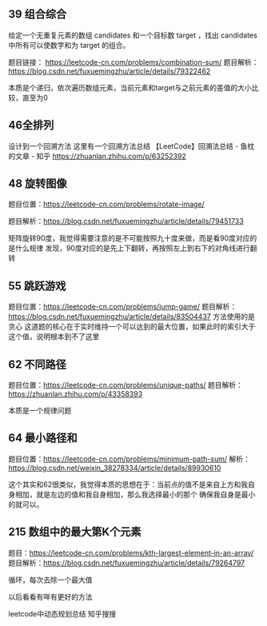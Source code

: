 

## 39 组合综合
给定一个无重复元素的数组 candidates 和一个目标数 target ，找出 candidates 中所有可以使数字和为 target 的组合。


题目链接：
https://leetcode-cn.com/problems/combination-sum/
题目解析：
https://blog.csdn.net/fuxuemingzhu/article/details/79322462


本质是个递归，依次遍历数组元素，当前元素和target与之前元素的差值的大小比较，直至为0

## 46全排列
设计到一个回溯方法
这里有一个回溯方法总结
【LeetCode】回溯法总结 - 鱼枕的文章 - 知乎
https://zhuanlan.zhihu.com/p/63252392

## 48 旋转图像
题目位置：https://leetcode-cn.com/problems/rotate-image/

题目解析：https://blog.csdn.net/fuxuemingzhu/article/details/79451733

矩阵旋转90度，我觉得需要注意的是不可能按照九十度来做，而是看90度对应的是什么规律
发现，90度对应的是先上下翻转，再按照左上到右下的对角线进行翻转

## 55 跳跃游戏
题目位置：https://leetcode-cn.com/problems/jump-game/
题目解析： https://blog.csdn.net/fuxuemingzhu/article/details/83504437
方法使用的是贪心
这道题的核心在于实时维持一个可以达到的最大位置，如果此时的索引大于这个值，说明根本到不了这里


## 62 不同路径
题目位置：https://leetcode-cn.com/problems/unique-paths/
题目解析：https://zhuanlan.zhihu.com/p/43358393

本质是一个规律问题

## 64 最小路径和
题目位置：https://leetcode-cn.com/problems/minimum-path-sum/
解析：https://blog.csdn.net/weixin_38278334/article/details/89930610

这个其实和62很类似，我觉得本质的思想在于：当前点的值不是来自上方和我自身相加，就是左边的值和我自身相加，那么我选择最小的那个
确保我自身是最小的就可以。

## 215 数组中的最大第K个元素
题目：https://leetcode-cn.com/problems/kth-largest-element-in-an-array/
题目解析：https://blog.csdn.net/fuxuemingzhu/article/details/79264797

循环，每次去除一个最大值

以后看看有咩有更好的方法



leetcode中动态规划总结 知乎搜搜
